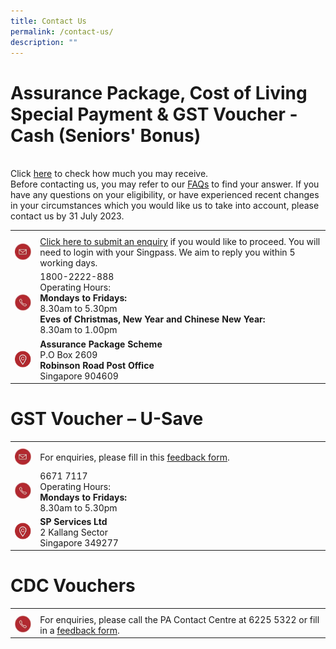 ```yaml
---
title: Contact Us
permalink: /contact-us/
description: ""
---
```

<h1>Assurance Package, Cost of Living Special Payment & GST Voucher - Cash (Seniors' Bonus)</h1>

<br>Click <a href="/am-i-eligible/ap-cash/">here</a> to check how much you may receive.<br>Before contacting us, you may refer to our <a href="/faqs/ap-cash">FAQs</a> to find your answer. If you have any questions on your eligibility, or have experienced recent changes in your circumstances which you would like us to take into account, please contact us by 31 July 2023. 
	
<table>
	<tr>
		<th style="width:8%"> </th>
		<th style="width:92%"> </th>
	</tr>
	<tr>
		<td><img src="/images/email_icon.png"></td>
		<td><a href="https://www.govpayouts.gov.sg/cds/ap/login">Click here to submit an enquiry</a> if you would like to proceed. You will need to login with your Singpass. We aim to reply you within 5 working days. </td>
	</tr>
	<tr>
		<td><img src="/images/call_icon.png"></td>
		<td>1800-2222-888<br>Operating Hours:<br><b>Mondays to Fridays:</b><br>8.30am to 5.30pm<br><b>Eves of Christmas,  New Year and Chinese New Year:</b><br>8.30am to 1.00pm</td>
	</tr>
	<tr>
		<td><img src="/images/location_icon.png"></td>
		<td><b>Assurance Package Scheme</b><br>P.O Box 2609<br><b>Robinson Road Post Office</b><br>Singapore 904609</td>
	</tr>
</table>
	
<h1>GST Voucher – U-Save</h1>

<table>
	<tr>
		<th style="width:8%"> </th>
		<th style="width:92%"> </th>
	</tr>
	<tr>
		<td><img src="/images/email_icon.png"></td>
		<td>For enquiries, please fill in this <a href="https://eforms.spgroup.com.sg/contactus/contactus.aspx" class="hyperlink">feedback form</a>.</td>
	</tr>
	<tr>
		<td><img src="/images/call_icon.png"></td>
		<td>6671 7117<br>Operating Hours:<br><b>Mondays to Fridays:</b><br>8.30am to 5.30pm</td>
	</tr>
	<tr>
		<td><img src="/images/location_icon.png"></td>
		<td><b>SP Services Ltd</b><br>2 Kallang Sector<br>Singapore 349277</td>
	</tr>
</table>
<h1>CDC Vouchers</h1>

<table>
	<tr>
		<th style="width:8%"> </th>
		<th style="width:92%"> </th>
	</tr>
	<tr>
		<td><img src="/images/call_icon.png"></td>
		<td>For enquiries, please call the PA Contact Centre at 6225 5322 or fill in a <a href="https://www.pa.gov.sg/feedback" class="hyperlink">feedback form</a>.</td>
	</tr>
	
</table>